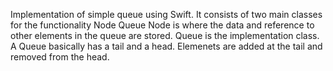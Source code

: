 Implementation of simple queue using Swift.
It consists of two main classes for the functionality 
Node
Queue
Node is where the data and reference to other elements in the queue are stored.
Queue is the implementation class.
A Queue basically has a tail and a head.
Elemenets are added at the tail and removed from the head.
